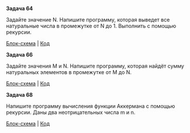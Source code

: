 **Задача 64**

Задайте значение N. Напишите программу, которая выведет все натуральные числа в промежутке от N до 1. Выполнить с помощью рекурсии.

[Блок-схема](zadacha64/diagram.drawio.png) | [Код](zadacha64/Program.cs)

**Задача 66**

Задайте значения M и N. Напишите программу, которая найдёт сумму натуральных элементов в промежутке от M до N.

[Блок-схема](zadacha66/diagram.drawio.png) | [Код](zadacha66/Program.cs)

**Задача 68**

Напишите программу вычисления функции Аккермана с помощью рекурсии. Даны два неотрицательных числа m и n.

[Блок-схема](zadacha68/diagram.drawio.png) | [Код](zadacha68/Program.cs)